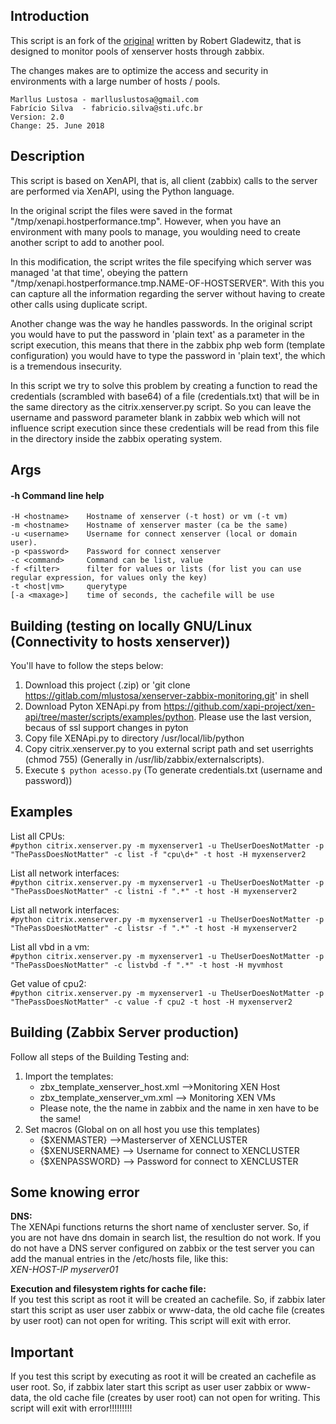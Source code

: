 ## Introduction

This script is an fork of the [original](https://share.zabbix.com/cat-app/cluster/monitoring-citrix-xenserver-host-and-vms-based-on-pyton-xenapi) written by Robert Gladewitz, that is designed to monitor pools of xenserver hosts through zabbix.

The changes makes are to optimize the access and security in environments with a large number of hosts / pools.

`Marllus Lustosa - marlluslustosa@gmail.com`<br>
`Fabrício Silva  - fabricio.silva@sti.ufc.br`<br>
`Version: 2.0`<br>
`Change: 25. June 2018`<br>

## Description

This script is based on XenAPI, that is, all client (zabbix) calls to the server are performed via XenAPI, using the Python language.

In the original script the files were saved in the format "/tmp/xenapi.hostperformance.tmp". However, when you have an environment with many pools to manage, you woulding need to create another script to add to another pool.

In this modification, the script writes the file specifying which server was managed 'at that time', obeying the pattern "/tmp/xenapi.hostperformance.tmp.NAME-OF-HOSTSERVER".
With this you can capture all the information regarding the server without having to create other calls using duplicate script.

Another change was the way he handles passwords.
In the original script you would have to put the password in 'plain text' as a parameter in the script execution, this means that there in the zabbix php web form (template configuration) you would have to type the password in 'plain text', the which is a tremendous insecurity.

In this script we try to solve this problem by creating a function to read the credentials (scrambled with base64) of a file (credentials.txt) that will be in the same directory as the citrix.xenserver.py script. So you can leave the username and password parameter blank in zabbix web which will not influence script execution since these credentials will be read from this file in the directory inside the zabbix operating system.

## Args
#### -h               Command line help

`-H <hostname>    Hostname of xenserver (-t host) or vm (-t vm)`<br>
`-m <hostname>    Hostname of xenserver master (ca be the same)`<br>
`-u <username>    Username for connect xenserver (local or domain user).`<br>
`-p <password>    Password for connect xenserver`<br>
`-c <command>     Command can be list, value`<br>
`-f <filter>      filter for values or lists (for list you can use regular expression, for values only the key)`<br>
`-t <host|vm>     querytype`<br>
`[-a <maxage>]    time of seconds, the cachefile will be use`<br>

## Building (testing on locally GNU/Linux (Connectivity to hosts xenserver))

You'll have to follow the steps below:

1. Download this project (.zip) or 'git clone https://gitlab.com/mlustosa/xenserver-zabbix-monitoring.git' in shell
1. Download Pyton XENApi.py from https://github.com/xapi-project/xen-api/tree/master/scripts/examples/python. Please use the last version, becaus of ssl support changes in pyton
1. Copy file XENApi.py to directory /usr/local/lib/python
1. Copy citrix.xenserver.py to you external script path and set userrights (chmod 755) (Generally in /usr/lib/zabbix/externalscripts).
1. Execute `$ python acesso.py` (To generate credentials.txt (username and password))

## Examples
List all CPUs:<br>
`#python citrix.xenserver.py -m myxenserver1 -u TheUserDoesNotMatter -p "ThePassDoesNotMatter" -c list -f "cpu\d+" -t host -H myxenserver2`

List all network interfaces:<br>
`#python citrix.xenserver.py -m myxenserver1 -u TheUserDoesNotMatter -p "ThePassDoesNotMatter" -c listni -f ".*" -t host -H myxenserver2`

List all network interfaces:<br>
`#python citrix.xenserver.py -m myxenserver1 -u TheUserDoesNotMatter -p "ThePassDoesNotMatter" -c listsr -f ".*" -t host -H myxenserver2`

List all vbd in a vm:<br>
`#python citrix.xenserver.py -m myxenserver1 -u TheUserDoesNotMatter -p "ThePassDoesNotMatter" -c listvbd -f ".*" -t host -H myvmhost`

Get value of cpu2:<br>
`#python citrix.xenserver.py -m myxenserver1 -u TheUserDoesNotMatter -p "ThePassDoesNotMatter" -c value -f cpu2 -t host -H myxenserver2`

## Building (Zabbix Server production)

Follow all steps of the Building Testing and:

1. Import the templates: 
    - zbx_template_xenserver_host.xml -->Monitoring XEN Host
    - zbx_template_xenserver_vm.xml --> Monitoring XEN VMs
    - Please note, the the name in zabbix and the name in xen have to be the same!
1. Set macros (Global on on all host you use this templates)
    - {$XENMASTER} -->Masterserver of XENCLUSTER
    - {$XENUSERNAME} --> Username for connect to XENCLUSTER
    - {$XENPASSWORD} --> Password for connect to XENCLUSTER

## Some knowing error

**DNS:**<br>
The XENApi functions returns the short name of xencluster server. So, if you are not have dns domain in search list, the resultion 
do not work. If you do not have a DNS server configured on zabbix or the test server you can add the manual entries in the /etc/hosts file, like this:<br>
*XEN-HOST-IP myserver01*


**Execution and filesystem rights for cache file:**<br>
If you test this script as root it will be created an cachefile. So, if zabbix later start this script as user user zabbix or 
www-data, the old cache file (creates by user root) can not open for writing. This script will exit with error.

## Important
If you test this script by executing as root it will be created an cachefile as user root. So, if zabbix later start this script as user user zabbix or www-data, the old cache file (creates by user root) can not open for writing. This script will exit with error!!!!!!!!!
